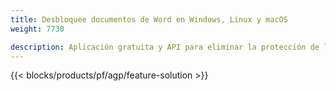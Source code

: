```yaml
---
title: Desbloquee documentos de Word en Windows, Linux y macOS 
weight: 7730

description: Aplicación gratuita y API para eliminar la protección de los archivos DOC, DOCX y ODT
---
```


{{< blocks/products/pf/agp/feature-solution >}} 

